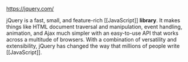 https://jquery.com/

jQuery is a fast, small, and feature-rich [[JavaScript]] **library**. It makes things like HTML document traversal and manipulation, event handling, animation, and Ajax much simpler with an easy-to-use API that works across a multitude of browsers. With a combination of versatility and extensibility, jQuery has changed the way that millions of people write [[JavaScript]].